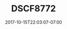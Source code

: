 ---
title: DSCF8772
date: 2017-10-15T22:03:07-07:00
draft: false
location: Mazama, WA
img_url: https://d17enza3bfujl8.cloudfront.net/DSCF8772.jpg
original_fn: ""
tags:
- Mazama, WA
- landscapes

---